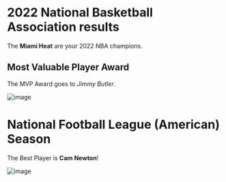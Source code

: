 # 2022 National Basketball Association results
The **Miami Heat** are your 2022 NBA champions.
## Most Valuable Player Award
The MVP Award goes to *Jimmy Butler*.

![image](https://user-images.githubusercontent.com/103221420/162328601-8010a47e-d555-4e17-8968-d923340e1701.png)

# National Football League (American) Season
The Best Player is **Cam Newton**!

![image](https://user-images.githubusercontent.com/103221420/162328707-33f3af96-ded4-4117-b87f-28a0f5d649ab.png)




